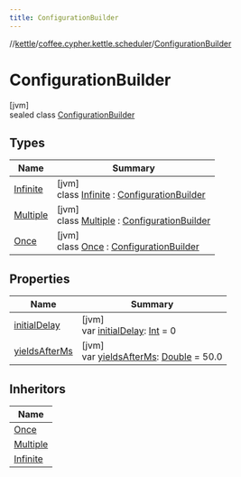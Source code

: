 ```yaml
---
title: ConfigurationBuilder
---
```

//[kettle](../../../index.html)/[coffee.cypher.kettle.scheduler](../index.html)/[ConfigurationBuilder](index.html)



# ConfigurationBuilder



[jvm]\
sealed class [ConfigurationBuilder](index.html)



## Types


| Name | Summary |
|---|---|
| [Infinite](-infinite/index.html) | [jvm]<br>class [Infinite](-infinite/index.html) : [ConfigurationBuilder](index.html) |
| [Multiple](-multiple/index.html) | [jvm]<br>class [Multiple](-multiple/index.html) : [ConfigurationBuilder](index.html) |
| [Once](-once/index.html) | [jvm]<br>class [Once](-once/index.html) : [ConfigurationBuilder](index.html) |


## Properties


| Name | Summary |
|---|---|
| [initialDelay](initial-delay.html) | [jvm]<br>var [initialDelay](initial-delay.html): [Int](https://kotlinlang.org/api/latest/jvm/stdlib/kotlin/-int/index.html) = 0 |
| [yieldsAfterMs](yields-after-ms.html) | [jvm]<br>var [yieldsAfterMs](yields-after-ms.html): [Double](https://kotlinlang.org/api/latest/jvm/stdlib/kotlin/-double/index.html) = 50.0 |


## Inheritors


| Name |
|---|
| [Once](-once/index.html) |
| [Multiple](-multiple/index.html) |
| [Infinite](-infinite/index.html) |

